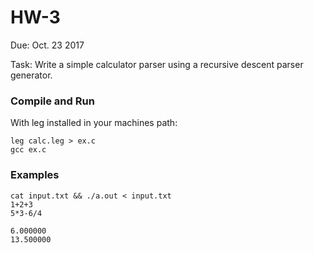 # HW-3

Due: Oct. 23 2017

Task: Write a simple calculator parser using a recursive descent parser generator.

### Compile and Run

With leg installed in your machines path:

```
leg calc.leg > ex.c
gcc ex.c
```

### Examples

```
cat input.txt && ./a.out < input.txt
1+2+3
5*3-6/4

6.000000
13.500000
```
